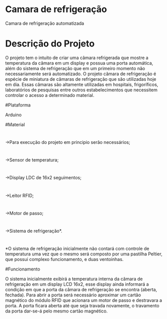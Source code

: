 # Camara de refrigeração

Camara de refrigeração automatizada

# Descrição do Projeto

O projeto tem o intuito de criar uma câmara refrigerada que mostre a temperatura da câmara em um display e possua uma porta automática, além do sistema de refrigeração que em um primeiro momento não necessariamente será automatizado. 
O projeto câmara de refrigeração é espécie de miniatura de câmaras de refrigeração que são utilizadas hoje em dia. Essas câmaras são altamente utilizadas em hospitais, frigoríficos, laboratórios de pesquisas entre outros estabelecimentos que necessitem controlar o acesso a determinado material.

#Plataforma 

Arduino

#Material
#
→Para execução do projeto em principio serão necessários; 
#
→Sensor de temperatura; 
#
→Display LDC de 16x2 seguimentos;
#
→Leitor RFID;
#
→Motor de passo;
#
→Sistema de refrigeração*.
#

*O sistema de refrigeração inicialmente não contará com controle de temperatura uma vez que o mesmo será composto por uma pastilha Peltier, que possui complexo funcionamento, e duas ventoinhas. 

#Funcionamento

O sistema inicialmente exibirá a temperatura interna da câmara de refrigeração em um display LCD 16x2, esse display ainda informará a condição em que a porta da câmara de refrigeração se encontra (aberta, fechada). Para abrir a porta será necessário aproximar um cartão magnético do módulo RFID que acionara um motor de passo e destravara a porta. A porta ficara aberta até que seja travada novamente, o travamento da porta dar-se-á pelo mesmo cartão magnético. 

